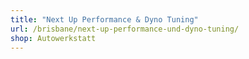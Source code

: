 ```yaml
---
title: "Next Up Performance & Dyno Tuning"
url: /brisbane/next-up-performance-und-dyno-tuning/
shop: Autowerkstatt
---
```

